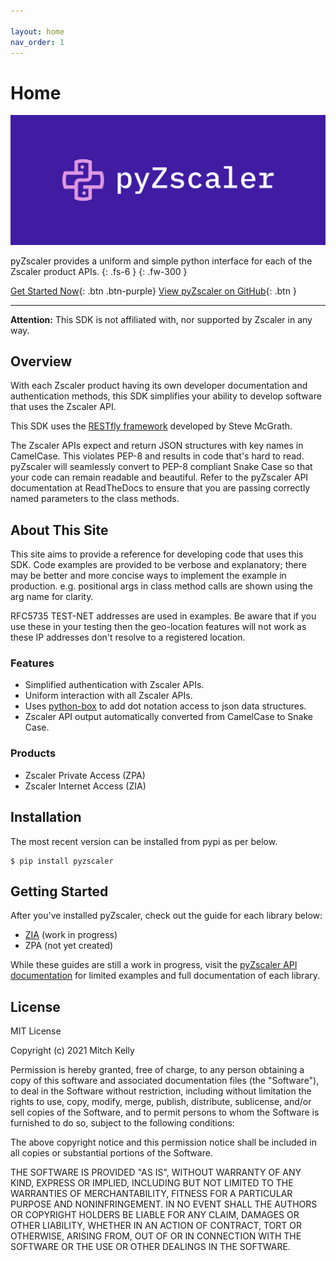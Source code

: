 ```yaml
---

layout: home 
nav_order: 1
---
```


# Home

![pyZscaler](assets/images/pyzscaler-logo.png "pyZscaler")

pyZscaler provides a uniform and simple python interface for each of the Zscaler product APIs. 
{: .fs-6 } 
{: .fw-300 }

[Get Started Now](#getting-started){: .btn .btn-purple} 
[View pyZscaler on GitHub](http://github.com/mitchos/pyZscaler/){: .btn }


---

**Attention:** This SDK is not affiliated with, nor supported by Zscaler in any way.

## Overview

With each Zscaler product having its own developer documentation and authentication methods, this SDK simplifies your
ability to develop software that uses the Zscaler API.

This SDK uses the [RESTfly framework](https://restfly.readthedocs.io/en/latest/index.html) developed by Steve McGrath.

The Zscaler APIs expect and return JSON structures with key names in CamelCase. This violates PEP-8 and results in code
that's hard to read. pyZscaler will seamlessly convert to PEP-8 compliant Snake Case so that your code can remain
readable and beautiful. Refer to the pyZscaler API documentation at ReadTheDocs to ensure that you are passing correctly
named parameters to the class methods.

## About This Site

This site aims to provide a reference for developing code that uses this SDK. Code examples are provided to be verbose
and explanatory; there may be better and more concise ways to implement the example in production. e.g. positional args
in class method calls are shown using the arg name for clarity.

RFC5735 TEST-NET addresses are used in examples. Be aware that if you use these in your testing then the geo-location
features will not work as these IP addresses don't resolve to a registered location.

### Features

- Simplified authentication with Zscaler APIs.
- Uniform interaction with all Zscaler APIs.
- Uses [python-box](https://github.com/cdgriffith/Box/wiki) to add dot notation access to json data structures.
- Zscaler API output automatically converted from CamelCase to Snake Case.

### Products

- Zscaler Private Access (ZPA)
- Zscaler Internet Access (ZIA)

## Installation

The most recent version can be installed from pypi as per below.

    $ pip install pyzscaler

## Getting Started

After you've installed pyZscaler, check out the guide for each library below:

- [ZIA](zia/index) (work in progress)
- ZPA (not yet created)

While these guides are still a work in progress, visit the
[pyZscaler API documentation](https://pyzscaler.readthedocs.io/en/latest/index.html) for limited examples and full
documentation of each library.

## License

MIT License

Copyright (c) 2021 Mitch Kelly

Permission is hereby granted, free of charge, to any person obtaining a copy of this software and associated
documentation files (the "Software"), to deal in the Software without restriction, including without limitation the
rights to use, copy, modify, merge, publish, distribute, sublicense, and/or sell copies of the Software, and to permit
persons to whom the Software is furnished to do so, subject to the following conditions:

The above copyright notice and this permission notice shall be included in all copies or substantial portions of the
Software.

THE SOFTWARE IS PROVIDED "AS IS", WITHOUT WARRANTY OF ANY KIND, EXPRESS OR IMPLIED, INCLUDING BUT NOT LIMITED TO THE
WARRANTIES OF MERCHANTABILITY, FITNESS FOR A PARTICULAR PURPOSE AND NONINFRINGEMENT. IN NO EVENT SHALL THE AUTHORS OR
COPYRIGHT HOLDERS BE LIABLE FOR ANY CLAIM, DAMAGES OR OTHER LIABILITY, WHETHER IN AN ACTION OF CONTRACT, TORT OR
OTHERWISE, ARISING FROM, OUT OF OR IN CONNECTION WITH THE SOFTWARE OR THE USE OR OTHER DEALINGS IN THE SOFTWARE.
